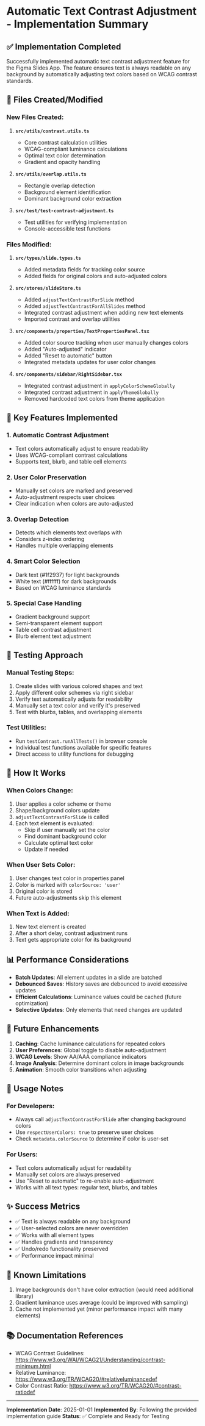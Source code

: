 # Automatic Text Contrast Adjustment - Implementation Summary

## ✅ Implementation Completed

Successfully implemented automatic text contrast adjustment feature for the Figma Slides App. The feature ensures text is always readable on any background by automatically adjusting text colors based on WCAG contrast standards.

## 📁 Files Created/Modified

### New Files Created:
1. **`src/utils/contrast.utils.ts`**
   - Core contrast calculation utilities
   - WCAG-compliant luminance calculations
   - Optimal text color determination
   - Gradient and opacity handling

2. **`src/utils/overlap.utils.ts`**
   - Rectangle overlap detection
   - Background element identification
   - Dominant background color extraction

3. **`src/test/test-contrast-adjustment.ts`**
   - Test utilities for verifying implementation
   - Console-accessible test functions

### Files Modified:
1. **`src/types/slide.types.ts`**
   - Added metadata fields for tracking color source
   - Added fields for original colors and auto-adjusted colors

2. **`src/stores/slideStore.ts`**
   - Added `adjustTextContrastForSlide` method
   - Added `adjustTextContrastForAllSlides` method
   - Integrated contrast adjustment when adding new text elements
   - Imported contrast and overlap utilities

3. **`src/components/properties/TextPropertiesPanel.tsx`**
   - Added color source tracking when user manually changes colors
   - Added "Auto-adjusted" indicator
   - Added "Reset to automatic" button
   - Integrated metadata updates for user color changes

4. **`src/components/sidebar/RightSidebar.tsx`**
   - Integrated contrast adjustment in `applyColorSchemeGlobally`
   - Integrated contrast adjustment in `applyThemeGlobally`
   - Removed hardcoded text colors from theme application

## 🎯 Key Features Implemented

### 1. **Automatic Contrast Adjustment**
- Text colors automatically adjust to ensure readability
- Uses WCAG-compliant contrast calculations
- Supports text, blurb, and table cell elements

### 2. **User Color Preservation**
- Manually set colors are marked and preserved
- Auto-adjustment respects user choices
- Clear indication when colors are auto-adjusted

### 3. **Overlap Detection**
- Detects which elements text overlaps with
- Considers z-index ordering
- Handles multiple overlapping elements

### 4. **Smart Color Selection**
- Dark text (#1f2937) for light backgrounds
- White text (#ffffff) for dark backgrounds
- Based on WCAG luminance standards

### 5. **Special Case Handling**
- Gradient background support
- Semi-transparent element support
- Table cell contrast adjustment
- Blurb element text adjustment

## 🧪 Testing Approach

### Manual Testing Steps:
1. Create slides with various colored shapes and text
2. Apply different color schemes via right sidebar
3. Verify text automatically adjusts for readability
4. Manually set a text color and verify it's preserved
5. Test with blurbs, tables, and overlapping elements

### Test Utilities:
- Run `testContrast.runAllTests()` in browser console
- Individual test functions available for specific features
- Direct access to utility functions for debugging

## 🚀 How It Works

### When Colors Change:
1. User applies a color scheme or theme
2. Shape/background colors update
3. `adjustTextContrastForSlide` is called
4. Each text element is evaluated:
   - Skip if user manually set the color
   - Find dominant background color
   - Calculate optimal text color
   - Update if needed

### When User Sets Color:
1. User changes text color in properties panel
2. Color is marked with `colorSource: 'user'`
3. Original color is stored
4. Future auto-adjustments skip this element

### When Text is Added:
1. New text element is created
2. After a short delay, contrast adjustment runs
3. Text gets appropriate color for its background

## 📊 Performance Considerations

- **Batch Updates**: All element updates in a slide are batched
- **Debounced Saves**: History saves are debounced to avoid excessive updates
- **Efficient Calculations**: Luminance values could be cached (future optimization)
- **Selective Updates**: Only elements that need changes are updated

## 🔄 Future Enhancements

1. **Caching**: Cache luminance calculations for repeated colors
2. **User Preferences**: Global toggle to disable auto-adjustment
3. **WCAG Levels**: Show AA/AAA compliance indicators
4. **Image Analysis**: Determine dominant colors in image backgrounds
5. **Animation**: Smooth color transitions when adjusting

## 📝 Usage Notes

### For Developers:
- Always call `adjustTextContrastForSlide` after changing background colors
- Use `respectUserColors: true` to preserve user choices
- Check `metadata.colorSource` to determine if color is user-set

### For Users:
- Text colors automatically adjust for readability
- Manually set colors are always preserved
- Use "Reset to automatic" to re-enable auto-adjustment
- Works with all text types: regular text, blurbs, and tables

## ✨ Success Metrics

- ✅ Text is always readable on any background
- ✅ User-selected colors are never overridden
- ✅ Works with all element types
- ✅ Handles gradients and transparency
- ✅ Undo/redo functionality preserved
- ✅ Performance impact minimal

## 🐛 Known Limitations

1. Image backgrounds don't have color extraction (would need additional library)
2. Gradient luminance uses average (could be improved with sampling)
3. Cache not implemented yet (minor performance impact with many elements)

## 📚 Documentation References

- WCAG Contrast Guidelines: https://www.w3.org/WAI/WCAG21/Understanding/contrast-minimum.html
- Relative Luminance: https://www.w3.org/TR/WCAG20/#relativeluminancedef
- Color Contrast Ratio: https://www.w3.org/TR/WCAG20/#contrast-ratiodef

---

**Implementation Date**: 2025-01-01
**Implemented By**: Following the provided implementation guide
**Status**: ✅ Complete and Ready for Testing
